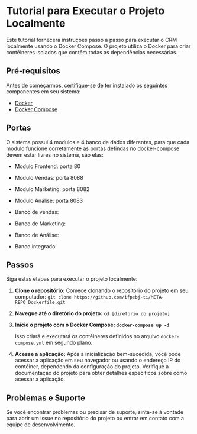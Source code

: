 # Tutorial para Executar o Projeto Localmente

Este tutorial fornecerá instruções passo a passo para executar o CRM localmente usando o Docker Compose. O projeto utiliza o Docker para criar contêineres isolados que contêm todas as dependências necessárias.

## Pré-requisitos

Antes de começarmos, certifique-se de ter instalado os seguintes componentes em seu sistema:

* [Docker](https://docs.docker.com/get-docker/)
* [Docker Compose](https://docs.docker.com/compose/install/)

## Portas

O sistema possui 4 modulos e 4 banco de dados diferentes, para que cada modulo funcione corretamente as portas defindas no docker-compose devem estar livres no sistema, são elas:

* Modulo Frontend: porta 80
* Modulo Vendas: porta 8088
* Modulo Marketing: porta 8082
* Modulo Análise: porta 8083


* Banco de vendas:
* Banco de Marketing:
* Banco de Análise:
* Banco integrado:

## Passos

Siga estas etapas para executar o projeto localmente:

1. **Clone o repositório:** Comece clonando o repositório do projeto em seu computador:
   `git clone https://github.com/ifpebj-ti/META-REPO_Dockerfile.git`
2. **Navegue até o diretório do projeto:**
   `cd [diretorio do projeto]`
3. **Inicie o projeto com o Docker Compose:
   `docker-compose up -d`**

   Isso criará e executará os contêineres definidos no arquivo `docker-compose.yml` em segundo plano.
4. **Acesse a aplicação:** Após a inicialização bem-sucedida, você pode acessar a aplicação em seu navegador ou usando o endereço IP do contêiner, dependendo da configuração do projeto. Verifique a documentação do projeto para obter detalhes específicos sobre como acessar a aplicação.

## Problemas e Suporte

Se você encontrar problemas ou precisar de suporte, sinta-se à vontade para abrir um issue no repositório do projeto ou entrar em contato com a equipe de desenvolvimento.
